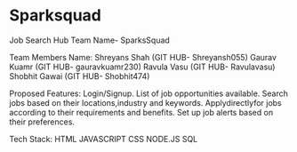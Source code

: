 # Sparksquad
Job Search Hub
Team Name- SparksSquad

Team Members Name: 
Shreyans Shah (GIT HUB- Shreyansh055)
Gaurav Kuamr (GIT HUB- gauravkuamr230)
Ravula Vasu (GIT HUB- Ravulavasu)
Shobhit Gawai (GIT HUB- Shobhit474)

Proposed Features:
Login/Signup.
List of job opportunities available.
Search jobs based on their locations,industry and keywords.
Applydirectlyfor jobs according to their requirements and benefits.
Set up job alerts based on their preferences. 

Tech Stack: 
HTML
JAVASCRIPT
CSS
NODE.JS
SQL

